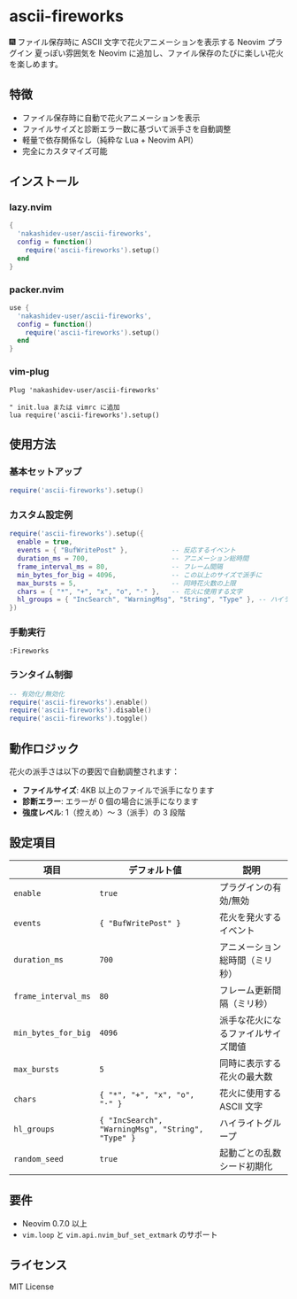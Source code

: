 # ascii-fireworks

🎆 ファイル保存時に ASCII 文字で花火アニメーションを表示する Neovim プラグイン
夏っぽい雰囲気を Neovim に追加し、ファイル保存のたびに楽しい花火を楽しめます。

## 特徴

- ファイル保存時に自動で花火アニメーションを表示
- ファイルサイズと診断エラー数に基づいて派手さを自動調整
- 軽量で依存関係なし（純粋な Lua + Neovim API）
- 完全にカスタマイズ可能

## インストール

### lazy.nvim
```lua
{
  'nakashidev-user/ascii-fireworks',
  config = function()
    require('ascii-fireworks').setup()
  end
}
```

### packer.nvim
```lua
use {
  'nakashidev-user/ascii-fireworks',
  config = function()
    require('ascii-fireworks').setup()
  end
}
```

### vim-plug
```vim
Plug 'nakashidev-user/ascii-fireworks'

" init.lua または vimrc に追加
lua require('ascii-fireworks').setup()
```

## 使用方法

### 基本セットアップ
```lua
require('ascii-fireworks').setup()
```

### カスタム設定例
```lua
require('ascii-fireworks').setup({
  enable = true,
  events = { "BufWritePost" },           -- 反応するイベント
  duration_ms = 700,                     -- アニメーション総時間
  frame_interval_ms = 80,                -- フレーム間隔
  min_bytes_for_big = 4096,              -- この以上のサイズで派手に
  max_bursts = 5,                        -- 同時花火数の上限
  chars = { "*", "+", "x", "o", "·" },   -- 花火に使用する文字
  hl_groups = { "IncSearch", "WarningMsg", "String", "Type" }, -- ハイライトグループ
})
```

### 手動実行
```vim
:Fireworks
```

### ランタイム制御
```lua
-- 有効化/無効化
require('ascii-fireworks').enable()
require('ascii-fireworks').disable()
require('ascii-fireworks').toggle()
```

## 動作ロジック

花火の派手さは以下の要因で自動調整されます：

- **ファイルサイズ**: 4KB 以上のファイルで派手になります
- **診断エラー**: エラーが 0 個の場合に派手になります
- **強度レベル**: 1（控えめ）～ 3（派手）の 3 段階

## 設定項目

| 項目 | デフォルト値 | 説明 |
|------|-------------|------|
| `enable` | `true` | プラグインの有効/無効 |
| `events` | `{ "BufWritePost" }` | 花火を発火するイベント |
| `duration_ms` | `700` | アニメーション総時間（ミリ秒） |
| `frame_interval_ms` | `80` | フレーム更新間隔（ミリ秒） |
| `min_bytes_for_big` | `4096` | 派手な花火になるファイルサイズ閾値 |
| `max_bursts` | `5` | 同時に表示する花火の最大数 |
| `chars` | `{ "*", "+", "x", "o", "·" }` | 花火に使用する ASCII 文字 |
| `hl_groups` | `{ "IncSearch", "WarningMsg", "String", "Type" }` | ハイライトグループ |
| `random_seed` | `true` | 起動ごとの乱数シード初期化 |

## 要件

- Neovim 0.7.0 以上
- `vim.loop` と `vim.api.nvim_buf_set_extmark` のサポート

## ライセンス

MIT License
